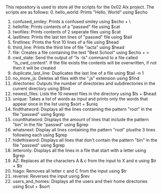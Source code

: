 This repository is used to store all the scripts for the 0x02 Alx project.
The scripts are as follows:
0. hello_world: Prints "Hello, World" using $echo
1. confused_smiley: Prints a confused smiley using $echo + \
2. hellofile: Prints contents of a "passwd" file using $cat
3. twofiles: Prints contents of 2 seperate files using $cat
4. lastlines: Prints the last ten lines of "passwd" file using $tail
5. firstlines: Prints the first 10 lines of a file using $head
6. third_line: Prints the third line of file "iacta" using $head
7. file: Creates a file containing the text "Best School" using $echo + >
8. cwd_state: Send the output of "ls -ls" command to a file called "ls_cwd_content". If the file exists the contents will be overwritten, if not then it will be created
9. duplicate_last_line: Duplicates the last line of a file using $tail -n 1
10. no_more_js: Deletes all files with the ".js" extension using $find
11. directories: Outputs the number of directories and subdirectories in the current directory using $find
12. newest_files: Lists the 10 newest files in the directory using $ls + $head
13. unique: Takes a list of words as input and prints only the words that appear once in the list using $sort + $uniq
14. findthatword: Displays all the lines containing the pattern "root" in the file "passwd" using $grep
15. countthatword: Displays the amount of lines that include the pattern "bin" in the file "passwd" using $grep
16. whatsnext: Display all lines containing the pattern "root" plusthe 3 lines following each using $grep
17. hidethisword: Displays all lines that don't contain the pattern "bin" in the file "passwd" using $grep
18. letteronly: Displays all the lines in a file that start with a letter using $grep
19. AZ: Replaces all the characters A & c from the input to X and e using $tr + $tr
20. hiago: Removes all letter c and C from the input using $tr
21. reverse: Reverses the input using $rev
22. users_and_homes: Displays all the users and their home directories using $cut + $sort
